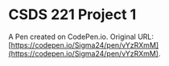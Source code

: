 # CSDS 221 Project 1

A Pen created on CodePen.io. Original URL: [https://codepen.io/Sigma24/pen/vYzRXmM](https://codepen.io/Sigma24/pen/vYzRXmM).

